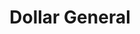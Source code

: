 ---
title: "Dollar General"
url: /ankeny/dollar-general-south-ankeny-boulevard/
shop: variety store
---